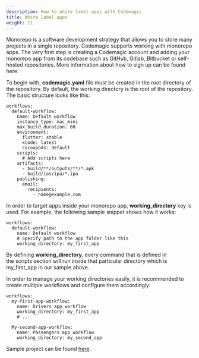 ```yaml
---
description: How to white label apps with Codemagic
title: White label apps
weight: 11
---
```


Monorepo is a software development strategy that allows you to store many projects in a single repository. Codemagic supports working with monorepo apps. The very first step is creating a Codemagic account and adding your monorepo app from its codebase such as GitHub, Gitlab, Bitbucket or self-hosted repositories. More information about how to sign up can be found here.

To begin with, **codemagic.yaml** file must be created in the root directory of the repository. By default, the working directory is the root of the repository. The basic structure looks like this:

```
workflows:
  default-workflow:
    name: Default workflow
    instance_type: mac_mini
    max_build_duration: 60
    environment:
      flutter: stable
      xcode: latest
      cocoapods: default
    scripts:
      # Add scripts here
    artifacts:
      - build/**/outputs/**/*.apk
      - build/ios/ipa/*.ipa
    publishing:
      email:
        recipients:
          - name@example.com
```

In order to target apps inside your monorepo app, **working_directory** key is used. For example, the following sample snippet shows how it works:

```
workflows:
  default-workflow:
    name: Default workflow
    # Specify path to the app folder like this
    working_directory: my_first_app
```

By defining **working_directory**, every command that is defined in the scripts section will run inside that particular directory which is my_first_app in our sample above.

In order to manage your working directories easily, it is recommended to create multiple workflows and configure them accordingly:

```
workflows:
  my-first-app-workflow:
    name: Drivers app workflow
    working_directory: my_first_app
    # ...

  My-second-app-workflow:
    name: Passengers app workflow
    working_directory: my_second_app
```

Sample project can be found [here](https://github.com/codemagic-ci-cd/codemagic-sample-projects/blob/main/codemagic.yaml).
